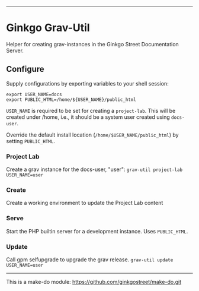 ----

# Ginkgo Grav-Util

Helper for creating grav-instances in the Ginkgo Street Documentation Server.

## Configure

Supply configurations by exporting variables to your shell session:
```shell
export USER_NAME=docs
export PUBLIC_HTML=/home/${USER_NAME}/public_html
```

`USER_NAME` is required to be set for creating a `project-lab`. This will be created under /home, i.e., it should be a system user created using `docs-user`.

Override the default install location (`/home/$USER_NAME/public_html`) by setting `PUBLIC_HTML`.

### Project Lab

Create a grav instance for the docs-user, "user":
`grav-util project-lab USER_NAME=user`

### Create

Create a working environment to update the Project Lab content

### Serve

Start the PHP builtin server for a development instance. Uses `PUBLIC_HTML`.

### Update

Call gpm selfupgrade to upgrade the grav release.
`grav-util update USER_NAME=user`

----
This is a make-do module: https://github.com/ginkgostreet/make-do.git
